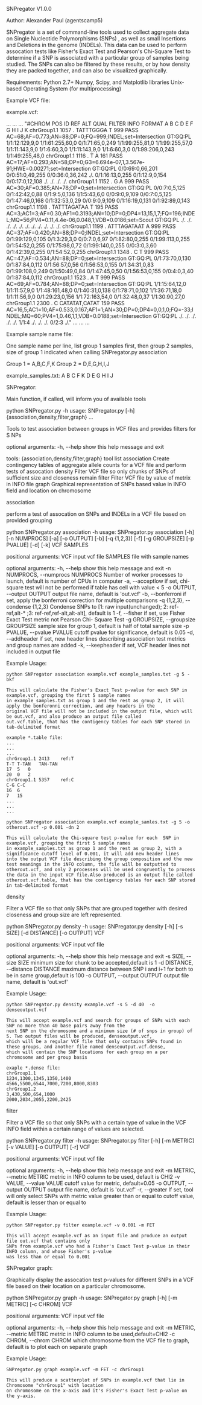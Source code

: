 SNPregator  V1.0.0

Author: Alexander Paul (agentscamp5)

SNPregator is a set of command-line tools used to collect aggregate data on Single Nucleotide Polymorphisms (SNPs) , as well as small Insertions and Deletions in the genome (INDELs). This data can be used to perform assocation tests like Fisher's Exact Test and Pearson's Chi-Square Test to determine if a SNP is associated with a particular group of samples being studied. The SNPs can also be filtered by these results, or by how density they are packed together, and can also be visualized graphically.

Requirements:
Python 2.7+
Numpy, Scipy, and Matplotlib libraries
Unix-based Operating System (for multiprocessing)

Example VCF file:

example.vcf:

...
...
...
"#CHROM  POS ID  REF ALT QUAL    FILTER  INFO    FORMAT  A   B   C   D   E   F   G   H   I   J   K
chrGroup1.1 1057    .   TATTTGGGA   T   999 PASS    AC=68;AF=0.773;AN=88;DP=0;FQ=999;INDEL;set=Intersection GT:GQ:PL    1/1:12:129,9,0  1/1:61:255,60,0 0/1:71:65,0,249 1/1:99:255,81,0 1/1:99:255,57,0 1/1:11:143,9,0  1/1:6:60,3,0    1/1:11:143,9,0  1/1:6:60,3,0    0/1:99:206,0,243    1/1:49:255,48,0
chrGroup1.1 1116    .   T   A   161 PASS    AC=17;AF=0.293;AN=58;DP=0;G3=6.694e-07,1,3.567e-91;HWE=0.00271;set=Intersection GT:GQ:PL    0/0:69:0,66,201 0/0:51:0,49,255 0/0:36:0,36,242 ./. 0/1:16:13,0,255 0/1:12:9,0,154  0/0:17:0,12,108 ./. ./. ./. ./.
chrGroup1.1 1152    .   G   A   999 PASS    AC=30;AF=0.385;AN=78;DP=0;set=Intersection  GT:GQ:PL    0/0:7:0,5,125   0/1:42:42,0,88  0/1:9:5,0,136   1/1:5:43,6,0    0/0:9:0,9,109   0/0:7:0,5,125   0/1:47:46,0,168 0/1:32:53,0,29  0/0:9:0,9,109   0/1:16:19,0,131 0/1:92:89,0,143
chrGroup1.1 1198    .   TATTTAGATAA T   195 PASS    AC=3;AC1=3;AF=0.30;AF1=0.3193;AN=10;DP=0;DP4=13,15,1,7;FQ=196;INDEL;MQ=56;PV4=0.11,4.4e-06,0.048,1;VDB=0.0186;set=Scout GT:GQ:PL    ./. ./. ./. ./. ./. ./. ./. ./. ./. ./. ./.
chrGroup1.1 1199    .   ATTTAGATAAT A   999 PASS    AC=37;AF=0.420;AN=88;DP=0;INDEL;set=Intersection    GT:GQ:PL    0/1:99:129,0,105    0/1:3:29,3,0    0/0:7:0,6,97    0/1:82:80,0,255 0/1:99:113,0,255    0/1:54:52,0,255 0/1:75:98,0,72  0/1:99:140,0,255    0/0:3:0,3,60    0/1:42:39,0,255 0/1:54:52,0,255
chrGroup1.1 1348    .   C   T   999 PASS    AC=47;AF=0.534;AN=88;DP=0;set=Intersection  GT:GQ:PL    0/1:73:70,0,130 0/1:87:84,0,112 0/1:56:57,0,56  0/1:56:53,0,155 0/1:34:31,0,83  0/1:99:108,0,249    0/1:50:49,0,84  0/1:47:45,0,50  0/1:56:53,0,155 0/0:4:0,3,40    0/1:87:84,0,112
chrGroup1.1 1523    .   A   T   999 PASS    AC=69;AF=0.784;AN=88;DP=0;set=Intersection  GT:GQ:PL    1/1:15:64,12,0  1/1:11:57,9,0   1/1:48:161,48,0 0/1:40:31,0,138 0/1:78:71,0,102 1/1:36:71,18,0  1/1:11:56,9,0   0/1:29:23,0,156 1/1:72:163,54,0 0/1:32:48,0,37  1/1:30:90,27,0
chrGroup1.1 2300    .   C   CATATAT,CATAT   159 PASS    AC=16,5;AC1=10;AF=0.533,0.167;AF1=1;AN=30;DP=0;DP4=0,0,1,0;FQ=-33;INDEL;MQ=60;PV4=1,0.46,1,1;VDB=0.0188;set=Intersection    GT:GQ:PL    ./. ./. ./. ./. ./. 1/1:4   ./. ./. ./. 0/2:3   ./."
...
...
...

Example sample name file:

One sample name per line, list group 1 samples first, then group 2 samples, size of group 1 indicated when calling SNPregator.py association

Group 1 = A,B,C,F,K
Group 2 = D,E,G,H,I,J

example_samples.txt:
A
B
C
F
K
D
E
G
H
I
J

SNPregator:

Main function, if called, will inform you of available tools

python SNPregator.py -h
usage: SNPregator.py [-h] {association,density,filter,graph} ...

Tools to test association between groups in VCF files and provides filters for S
NPs

optional arguments:
  -h, --help            show this help message and exit

tools:
  {association,density,filter,graph}
                        tool list
    association         Create contingency tables of aggregate allele counts
                        for a VCF file and perform tests of assocation
    density             Filter VCF file so only chunks of SNPs of sufficient
                        size and closeness remain
    filter              Filter VCF file by value of metrix in INFO file
    graph               Graphical representation of SNPs based value in INFO
                        field and location on chromosome

association

perform a test of assocation on SNPs and INDELs in a VCF file based on provided grouping

python SNPregator.py association -h
usage: SNPregator.py association [-h] [-n NUMPROCS] [-a] [-o OUTPUT]
                                         [-b] [-q {1,2,3}] [-f] [-g GROUPSIZE]
                                         [-p PVALUE] [-d] [-k]
                                         VCF SAMPLES

positional arguments:
  VCF                   input vcf file
  SAMPLES               file with sample names

optional arguments:
  -h, --help            show this help message and exit
  -n NUMPROCS, --numprocs NUMPROCS
                        Number of worker processes to launch, default is
                        number of CPUs in computer
  -a, --acceptlow       if set, chi-square test will not be performed if table
                        has cell with value < 5
  -o OUTPUT, --output OUTPUT
                        output file name, default is 'out.vcf'
  -b, --bonferroni      if set, apply the bonferroni correction for multiple
                        comparisons
  -q {1,2,3}, --condense {1,2,3}
                        Condense SNPs to [1: raw input(unchanged); 2: ref-
                        ref,alt-* ;3: ref-ref,ref-alt,alt-alt], default is 1
  -f, --fisher          if set, use Fisher Exact Test metric not Pearson Chi-
                        Square Test
  -g GROUPSIZE, --groupsize GROUPSIZE
                        sample size for group 1, default is half of total
                        sample size
  -p PVALUE, --pvalue PVALUE
                        cutoff pvalue for significance, default is 0.05
  -d, --addheader       if set, new header lines describing association test
                        metrics and group names are added
  -k, --keepheader      if set, VCF header lines not included in output file

Example Usage:

    python SNPregator association example.vcf example_samples.txt -g 5 -bkf

    This will calculate the Fisher's Exact Test p-value for each SNP in example.vcf, grouping the first 5 sample names
    in example_samples.txt as group 1 and the rest as group 2, it will apply the bonferonni correction, and any headers in the 
    original VCF file will not be included in the output file, which will be out.vcf, and also produce an output file called
    out.vcf.table, that has the contigency tables for each SNP stored in tab-delimited format

    example *.table file:
    ...
    ...
    ...
    chrGroup1.1 2413    ref:T
    T-T T-TAN   TAN-TAN
    17  5   0
    20  0   2
    chrGroup1.1 5357    ref:C
    C-G C-C
    16  6
    7   15
    ...
    ...
    ...

    python SNPregator association example.vcf example_samles.txt -g 5 -o otherout.vcf -p 0.001 -dn 2

    This will calculate the Chi-square test p-value for each  SNP in example.vcf, grouping the first 5 sample names
    in example_samples.txt as group 1 and the rest as group 2, with a significance cutoff level of 0.001, it will add new header lines
    into the output VCF file describing the group composition and the new test meanings in the iNFO column, the file will be outputted to
    otherout.vcf, and only 2 processes will be used congruently to process the data in the input VCF file.Also produced is an output file called
    otherout.vcf.table, that has the contigency tables for each SNP stored in tab-delimited format

density

Filter a VCF file so that only SNPs that are grouped together with desired closeness and group size are left represented.

python SNPregator.py density -h
usage: SNPregator.py density [-h] [-s SIZE] [-d DISTANCE] [-o OUTPUT]
                                     VCF

positional arguments:
  VCF                   input vcf file

optional arguments:
  -h, --help            show this help message and exit
  -s SIZE, --size SIZE  minimum size for chunk to be accepted,default is 1
  -d DISTANCE, --distance DISTANCE
                        maximum distance between SNP i and i+1 for both to be
                        in same group,default is 100
  -o OUTPUT, --output OUTPUT
                        output file name, default is 'out.vcf'

Example Usage:

    python SNPregator.py density example.vcf -s 5 -d 40  -o denseoutput.vcf

    This will accept example.vcf and search for groups of SNPs with each SNP no more than 40 base pairs away from the
    next SNP on the chromosome and a minimum size (# of snps in group) of 5. Two output files will be produced, denseoutput.vcf,
    which will be a regular VCF file that only contains SNPs found in these groups, and another file named denseoutput.vcf.dense,
    which will contain the SNP locations for each group on a per chromosome and per group basis

    exaple *.dense file:
    chrGroup1.1
    1234,1300,1345,1350,1400
    4566,5500,6544,7000,7200,8000,8303
    chrGroup1.2
    3,430,500,654,1000
    2000,2034,2055,2200,2425

filter

Filter a VCF file so that only SNPs with a certain type of value in the VCF INFO field within a certain range of values
are selected.

python SNPregator.py filter -h
usage: SNPregator.py filter [-h] [-m METRIC] [-v VALUE] [-o OUTPUT]
                                    [-r]
                                    VCF

positional arguments:
  VCF                   input vcf file

optional arguments:
  -h, --help            show this help message and exit
  -m METRIC, --metric METRIC
                        metric in INFO column to be used, default is CHI2
  -v VALUE, --value VALUE
                        cutoff value for metric, default=0.05
  -o OUTPUT, --output OUTPUT
                        output file name, default is 'out.vcf'
  -r, --greater         If set, tool will only select SNPs with metric value
                        greater than or equal to cutoff value, default is
                        lesser than or equal to

Example Usage:
    
    python SNPregator.py filter example.vcf -v 0.001 -m FET

    This will accept example.vcf as an input file and produce an output file out.vcf that contains only
    SNPs from example.vcf who had a Fisher's Exact Test p-value in their INFO column, and whose Fisher's p-value
    was less than or equal to 0.001

SNPregator graph:

Graphically display the assocation test p-values for different SNPs in a VCF file based on their location on a particular
chromosome.

python SNPregator.py graph -h
usage: SNPregator.py graph [-h] [-m METRIC] [-c CHROM] VCF

positional arguments:
  VCF                   input vcf file

optional arguments:
  -h, --help            show this help message and exit
  -m METRIC, --metric METRIC
                        metric in INFO column to be used,default=CHI2
  -c CHROM, --chrom CHROM
                        which chromosome from the VCF file to graph, default
                        is to plot each on separate graph

Example Usage:

    SNPregator.py graph example.vcf -m FET -c chrGroup1

    This will produce a scatterplot of SNPs in example.vcf that lie in Chromosome "chrGroup1" with location
    on chromosome on the x-axis and it's Fisher's Exact Test p-value on the y-axis.
